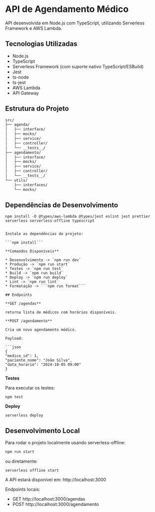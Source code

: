 # API de Agendamento Médico

API desenvolvida em Node.js com TypeScript, utilizando Serverless Framework e AWS Lambda.

## Tecnologias Utilizadas

- Node.js
- TypeScript
- Serverless Framework (com suporte nativo TypeScript/ESBuild)
- Jest
- ts-node
- ts-jest
- AWS Lambda
- API Gateway

## Estrutura do Projeto

```bash
src/
├── agenda/
│   ├── interface/
│   ├── mocks/
│   ├── service/
│   ├── controller/
│   └── __tests__/
├── agendamento/
│   ├── interface/
│   ├── mocks/
│   ├── service/
│   ├── controller/
│   └── __tests__/
└── utils/
    ├── interfaces/
    └── mocks/

```

## Dependências de Desenvolvimento

```npm install -D @types/aws-lambda @types/jest eslint jest prettier serverless serverless-offline typescript```

```## Instalação

Instale as dependências do projeto:

```npm install```

**Comandos Disponíveis**

* Desenvolvimento -> `npm run dev`
* Produção -> `npm run start`
* Testes -> `npm run test`
* Build -> `npm run build`
* Deploy -> `npm run deploy`
* Lint -> `npm run lint`
* Formatação -> ```npm run format```

## Endpoints

**GET /agendas**

retorna lista de médicos com horários disponíveis.

**POST /agendamento**

Cria um novo agendamento médico.

Payload:

```json
{
"medico_id": 1,
"paciente_nome": "João Silva",
"data_horario": "2024-10-05 09:00"
}
```
**Testes**

Para executar os testes:

```npm test```

**Deploy**

```serverless deploy```

## Desenvolvimento Local

Para rodar o projeto localmente usando serverless-offline:

```bash
npm run start
```
ou diretamente:

```serverless offline start```

A API estará disponível em: http://localhost:3000

Endpoints locais:

* GET http://localhost:3000/agendas
* POST http://localhost:3000/agendamento
